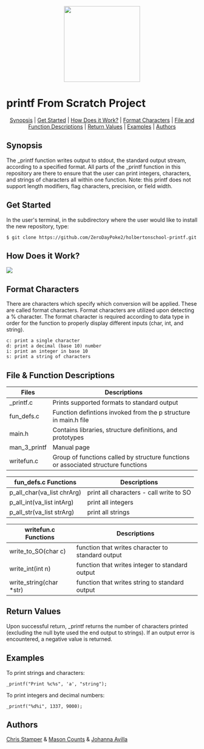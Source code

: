 <p align="center">
  <img width="200" height="200" src="http://zerodaypoke.com/images/CSCLOGO.png">
</p>
<h1>printf From Scratch Project</h1>

<p align="center">
<a href="#synopsis">Synopsis</a> | <a href="#get_started">Get Started</a> | <a href="#how_does_it_work?">How Does it Work?</a> | <a href="#conversion_specifiers">Format Characters</a> | <a href="#file_and_function_descriptions">File and Function Descriptions</a> | <a href="#return_values">Return Values</a> | <a href="#examples">Examples</a> | <a href="#authors">Authors</a>
</p>

<h2>Synopsis</h2>

The _printf function writes output to stdout, the standard output stream, according to a specified format.
All parts of the _printf function in this repository are there to ensure that the user can print integers, characters, and strings of characters all within one function.
Note: this printf does not support length modifiers, flag characters, precision, or field width.

<h2>Get Started</h2>
In the user's terminal, in the subdirectory where the user would like to install the new repository, type:

``` 
$ git clone https://github.com/ZeroDayPoke2/holbertonschool-printf.git
``` 

<h2>How Does it Work?</h2>
<p>

![](https://github.com/ZeroDayPoke2/holbertonschool-printf/blob/main/PLD_printf.png)

</p>
  
<h2>Format Characters</h2>
<p>
There are characters which specify which conversion will be applied. These are called format characters. Format characters are utilized upon detecting a % character.
The format character is required according to data type in order for the function to properly display different inputs (char, int, and string).
</p>

``` 
c: print a single character
d: print a decimal (base 10) number
i: print an integer in base 10
s: print a string of characters
``` 

<h2>File & Function Descriptions</h2>
<p>

| Files        | Descriptions                                                                         |
| ------------ | ------------------------------------------------------------------------------------ |
| _printf.c    | Prints supported formats to standard output                                          |
| fun_defs.c   | Function defintions invoked from the p structure in main.h file                      |
| main.h       | Contains libraries, structure definitions, and prototypes                            |
| man_3_printf | Manual page                                                                          |
| writefun.c   | Group of functions called by structure functions or associated structure functions   |

| fun_defs.c Functions        | Descriptions |
| --------------------------- | ------------ |
| p_all_char(va_list chrArg)  |  print all characters - call write to SO | 
| p_all_int(va_list intArg)   |  print all integers                      |
| p_all_str(va_list strArg)   |  print all strings                       |

| writefun.c Functions        | Descriptions |
| --------------------------- | ------------ |
| write_to_SO(char c)         |  function that writes character to standard output |
| write_int(int n)            |  function that writes integer to standard output   |
| write_string(char *str)     |  function that writes string to standard output    |
  
</p>

<h2>Return Values</h2>
<p>
Upon successful return, _printf returns the number of characters printed (excluding the null byte used the end output to strings).
If an output error is encountered, a negative value is returned.
</p>
  
<h2>Examples</h2>
To print strings and characters:

``` 
_printf("Print %c%s", 'a', "string");
``` 

To print integers and decimal numbers:

``` 
_printf("%d%i", 1337, 9000);
``` 

<h2>Authors</h2>
<a href="https://github.com/ZeroDayPoke2">Chris Stamper</a> & <a href="https://github.com/spindouken">Mason Counts</a> & <a href="https://github.com/jobabyyy">Johanna Avilla</a>
